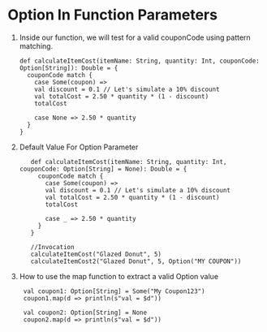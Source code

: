 #  Option In Function Parameters
 
1. Inside our function, we will test for a valid couponCode using pattern matching. 
   ```$xslt
   def calculateItemCost(itemName: String, quantity: Int, couponCode: Option[String]): Double = {
     couponCode match {
       case Some(coupon) =>
       val discount = 0.1 // Let's simulate a 10% discount
       val totalCost = 2.50 * quantity * (1 - discount)
       totalCost
   
       case None => 2.50 * quantity
     }
   }
   ```
2. Default Value For Option Parameter   
   ```$xslt
      def calculateItemCost(itemName: String, quantity: Int, couponCode: Option[String] = None): Double = {
        couponCode match {
          case Some(coupon) =>
          val discount = 0.1 // Let's simulate a 10% discount
          val totalCost = 2.50 * quantity * (1 - discount)
          totalCost
      
          case _ => 2.50 * quantity
        }
      }
   
      //Invocation 
      calculateItemCost("Glazed Donut", 5)
      calculateItemCost2("Glazed Donut", 5, Option("MY COUPON"))
   ```
3. How to use the map function to extract a valid Option value
   ```$xslt
    val coupon1: Option[String] = Some("My Coupon123")
    coupon1.map(d => println(s"val = $d"))
    
    val coupon2: Option[String] = None
    coupon2.map(d => println(s"val = $d"))
   ```   